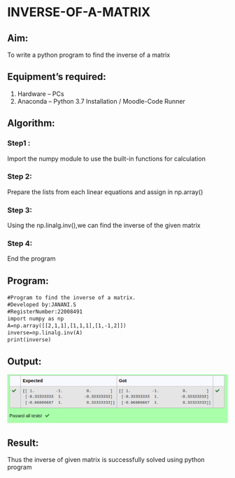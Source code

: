 # INVERSE-OF-A-MATRIX
## Aim:
To write a python program to find the inverse of a matrix
## Equipment’s required:
1. 	Hardware – PCs
2. 	Anaconda – Python 3.7 Installation / Moodle-Code Runner
## Algorithm:
### Step1 : 
Import the numpy module to use the built-in functions for calculation
### Step 2: 
Prepare the lists from each linear equations and assign in np.array()
### Step 3: 
Using the np.linalg.inv(),we can find the inverse of the given matrix
### Step 4: 
End the program
## Program:
```
#Program to find the inverse of a matrix.
#Developed by:JANANI.S 
#RegisterNumber:22008491
import numpy as np
A=np.array([[2,1,1],[1,1,1],[1,-1,2]])
inverse=np.linalg.inv(A)
print(inverse)
```

## Output:
![output](ex03output.png)
## Result:
Thus the inverse of given matrix is successfully solved using python program

